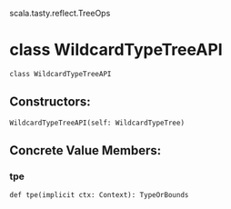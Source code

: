 scala.tasty.reflect.TreeOps
# class WildcardTypeTreeAPI

<pre><code class="language-scala" >class WildcardTypeTreeAPI</pre></code>
## Constructors:
<pre><code class="language-scala" >WildcardTypeTreeAPI(self: WildcardTypeTree)</pre></code>

## Concrete Value Members:
### tpe
<pre><code class="language-scala" >def tpe(implicit ctx: Context): TypeOrBounds</pre></code>

